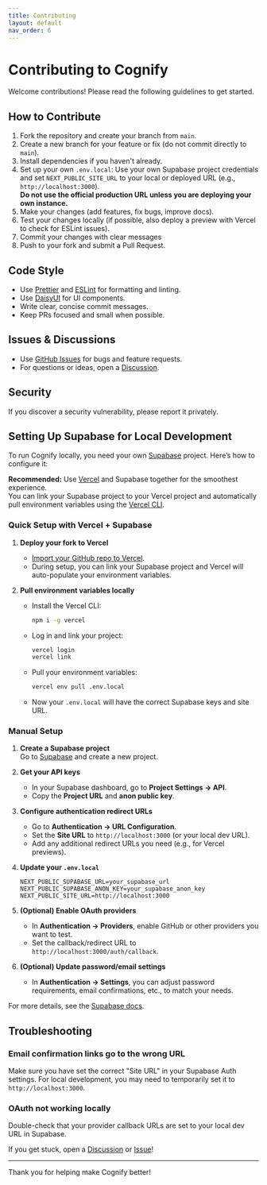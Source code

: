 ```yaml
---
title: Contributing
layout: default
nav_order: 6
---
```


# Contributing to Cognify

Welcome contributions! Please read the following guidelines to get started.

## How to Contribute

1. Fork the repository and create your branch from `main`.
2. Create a new branch for your feature or fix (do not commit directly to `main`).
3. Install dependencies if you haven't already.
4. Set up your own `.env.local`: Use your own Supabase project credentials and set `NEXT_PUBLIC_SITE_URL` to your local or deployed URL (e.g., `http://localhost:3000`).  
   **Do not use the official production URL unless you are deploying your own instance.**
5. Make your changes (add features, fix bugs, improve docs).
6. Test your changes locally (if possible, also deploy a preview with Vercel to check for ESLint issues).
7. Commit your changes with clear messages
8. Push to your fork and submit a Pull Request.

## Code Style

- Use [Prettier](https://prettier.io/) and [ESLint](https://eslint.org/) for formatting and linting.
- Use [DaisyUI](https://daisyui.com/) for UI components.
- Write clear, concise commit messages.
- Keep PRs focused and small when possible.

## Issues & Discussions

- Use [GitHub Issues](https://github.com/chaosweasl/cognify/issues) for bugs and feature requests.
- For questions or ideas, open a [Discussion](https://github.com/chaosweasl/cognify/discussions).

## Security

If you discover a security vulnerability, please report it privately.

## Setting Up Supabase for Local Development

To run Cognify locally, you need your own [Supabase](https://supabase.com/) project. Here’s how to configure it:

**Recommended:** Use [Vercel](https://vercel.com/) and Supabase together for the smoothest experience.  
You can link your Supabase project to your Vercel project and automatically pull environment variables using the [Vercel CLI](https://vercel.com/docs/cli).

### Quick Setup with Vercel + Supabase

1. **Deploy your fork to Vercel**

   - [Import your GitHub repo to Vercel](https://vercel.com/new).
   - During setup, you can link your Supabase project and Vercel will auto-populate your environment variables.

2. **Pull environment variables locally**
   - Install the Vercel CLI:
     ```sh
     npm i -g vercel
     ```
   - Log in and link your project:
     ```sh
     vercel login
     vercel link
     ```
   - Pull your environment variables:
     ```sh
     vercel env pull .env.local
     ```
   - Now your `.env.local` will have the correct Supabase keys and site URL.

### Manual Setup

1. **Create a Supabase project**  
   Go to [Supabase](https://app.supabase.com/) and create a new project.

2. **Get your API keys**

   - In your Supabase dashboard, go to **Project Settings → API**.
   - Copy the **Project URL** and **anon public key**.

3. **Configure authentication redirect URLs**

   - Go to **Authentication → URL Configuration**.
   - Set the **Site URL** to `http://localhost:3000` (or your local dev URL).
   - Add any additional redirect URLs you need (e.g., for Vercel previews).

4. **Update your `.env.local`**

   ```
   NEXT_PUBLIC_SUPABASE_URL=your_supabase_url
   NEXT_PUBLIC_SUPABASE_ANON_KEY=your_supabase_anon_key
   NEXT_PUBLIC_SITE_URL=http://localhost:3000
   ```

5. **(Optional) Enable OAuth providers**

   - In **Authentication → Providers**, enable GitHub or other providers you want to test.
   - Set the callback/redirect URL to `http://localhost:3000/auth/callback`.

6. **(Optional) Update password/email settings**
   - In **Authentication → Settings**, you can adjust password requirements, email confirmations, etc., to match your needs.

For more details, see the [Supabase docs](https://supabase.com/docs/guides/auth).

## Troubleshooting

### Email confirmation links go to the wrong URL
  Make sure you have set the correct "Site URL" in your Supabase Auth settings. For local development, you may need to temporarily set it to `http://localhost:3000`.

### OAuth not working locally  
  Double-check that your provider callback URLs are set to your local dev URL in Supabase.

If you get stuck, open a [Discussion](https://github.com/chaosweasl/cognify/discussions) or [Issue](https://github.com/chaosweasl/cognify/issues)!

---

Thank you for helping make Cognify better!